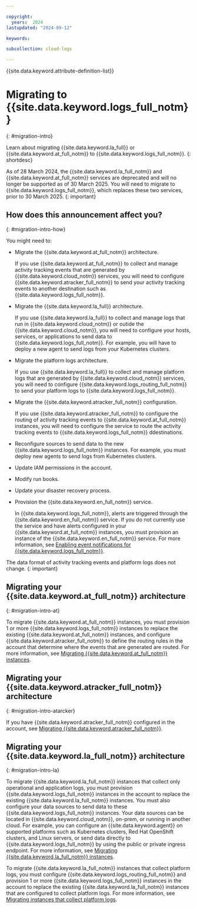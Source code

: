 ```yaml
---

copyright:
  years:  2024
lastupdated: "2024-09-12"

keywords:

subcollection: cloud-logs

---
```


{{site.data.keyword.attribute-definition-list}}



# Migrating to {{site.data.keyword.logs_full_notm}}
{: #migration-intro}

Learn about migrating {{site.data.keyword.la_full}} or {{site.data.keyword.at_full_notm}} to {{site.data.keyword.logs_full_notm}}.
{: shortdesc}

As of 28 March 2024, the {{site.data.keyword.la_full_notm}} and {{site.data.keyword.at_full_notm}} services are deprecated and will no longer be supported as of 30 March 2025. You will need to migrate to {{site.data.keyword.logs_full_notm}}, which replaces these two services, prior to 30 March 2025.
{: important}

## How does this announcement affect you?
{: #migration-intro-how}

You might need to:

- Migrate the {{site.data.keyword.at_full_notm}} architecture.

    If you use {{site.data.keyword.at_full_notm}} to collect and manage activity tracking events that are generated by {{site.data.keyword.cloud_notm}} services, you will need to configure {{site.data.keyword.atracker_full_notm}} to send your activity tracking events to another destination such as {{site.data.keyword.logs_full_notm}}.

- Migrate the {{site.data.keyword.la_full}} architecture.

    If you use {{site.data.keyword.la_full}} to collect and manage logs that run in {{site.data.keyword.cloud_notm}} or outide the {{site.data.keyword.cloud_notm}}, you will need to configure your hosts, services, or applications to send data to {{site.data.keyword.logs_full_notm}}. For example, you will have to deploy a new agent to send logs from your Kubernetes clusters.

- Migrate the platform logs architecture.

    If you use {{site.data.keyword.la_full}} to collect and manage platform logs that are generated by {{site.data.keyword.cloud_notm}} services, you will need to configure {{site.data.keyword.logs_routing_full_notm}} to send your platform logs to {{site.data.keyword.logs_full_notm}}.

- Migrate the {{site.data.keyword.atracker_full_notm}} configuration.

    If you use {{site.data.keyword.atracker_full_notm}} to configure the routing of activity tracking events to {{site.data.keyword.at_full_notm}} instances, you will need to configure the service to route the activity tracking events to {{site.data.keyword.logs_full_notm}} ddestinations.

- Reconfigure sources to send data to the new {{site.data.keyword.logs_full_notm}} instances. For example, you must deploy new agents to send logs from Kubernetes clusters.
- Update IAM permissions in the account.
- Modify run books.
- Update your disaster recovery process.
- Provision the {{site.data.keyword.en_full_notm}} service.

    In {{site.data.keyword.logs_full_notm}}, alerts are triggered through the {{site.data.keyword.en_full_notm}} service. If you do not currently use the service and have alerts configured in your {{site.data.keyword.at_full_notm}} instances, you must provision an instance of the {{site.data.keyword.en_full_notm}} service. For more information, see [Enabling event notifications for {{site.data.keyword.logs_full_notm}}](/docs/cloud-logs?topic=cloud-logs-event-notifications-events).

The data format of activity tracking events and platform logs does not change.
{: important}


## Migrating your {{site.data.keyword.at_full_notm}} architecture
{: #migration-intro-at}

To migrate {{site.data.keyword.at_full_notm}} instances, you must provision 1 or more {{site.data.keyword.logs_full_notm}} instances to replace the existing {{site.data.keyword.at_full_notm}} instances, and configure {{site.data.keyword.atracker_full_notm}} to define the routing rules in the account that determine where the events that are generated are routed. For more information, see [Migrating {{site.data.keyword.at_full_notm}} instances](/docs/cloud-logs?topic=cloud-logs-migration-at).



## Migrating your {{site.data.keyword.atracker_full_notm}} architecture
{: #migration-intro-atarcker}

If you have {{site.data.keyword.atracker_full_notm}} configured in the account, see [Migrating {{site.data.keyword.atracker_full_notm}}](/docs/cloud-logs?topic=cloud-logs-migration-atracker).


## Migrating your {{site.data.keyword.la_full_notm}} architecture
{: #migration-intro-la}

To migrate {{site.data.keyword.la_full_notm}} instances that collect only operational and application logs, you must provision {{site.data.keyword.logs_full_notm}} instances in the account to replace the existing {{site.data.keyword.la_full_notm}} instances. You must also configure your data sources to send data to these {{site.data.keyword.logs_full_notm}} instances. Your data sources can be located in {{site.data.keyword.cloud_notm}}, on-prem, or running in another cloud. For example, you can configure an {{site.data.keyword.agent}} on supported platforms such as Kubernetes clusters, Red Hat OpenShift clusters, and Linux servers, or send data directly to {{site.data.keyword.logs_full_notm}} by using the public or private ingress endpoint. For more information, see [Migrating {{site.data.keyword.la_full_notm}} instances](/docs/cloud-logs?topic=cloud-logs-migration-la).


To migrate {{site.data.keyword.la_full_notm}} instances that collect platform logs, you must configure {{site.data.keyword.logs_routing_full_notm}} and provision 1 or more {{site.data.keyword.logs_full_notm}} instances in the account to replace the existing {{site.data.keyword.la_full_notm}} instances that are configured to collect platform logs. For more information, see [Migrating instances that collect platform logs](/docs/cloud-logs?topic=cloud-logs-migration-platform-logs).
